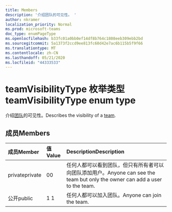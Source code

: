 ```yaml
---
title: Members
description: '介绍团队的可见性。 '
author: nkramer
localization_priority: Normal
ms.prod: microsoft-teams
doc_type: enumPageType
ms.openlocfilehash: b33fc01a0bb0ef14df8b764c1808eeb309ebb2bd
ms.sourcegitcommit: 5a1373f2ccd9ee813fc60d42e7ac6b115b5f9f66
ms.translationtype: MT
ms.contentlocale: zh-CN
ms.lasthandoff: 05/21/2020
ms.locfileid: "44333533"
---
```

# <a name="teamvisibilitytype-enum-type"></a><span data-ttu-id="8cc0f-103">teamVisibilityType 枚举类型</span><span class="sxs-lookup"><span data-stu-id="8cc0f-103">teamVisibilityType enum type</span></span>



<span data-ttu-id="8cc0f-104">介绍[团队](../resources/team.md)的可见性。</span><span class="sxs-lookup"><span data-stu-id="8cc0f-104">Describes the visibility of a [team](../resources/team.md).</span></span> 

## <a name="members"></a><span data-ttu-id="8cc0f-105">成员</span><span class="sxs-lookup"><span data-stu-id="8cc0f-105">Members</span></span>

| <span data-ttu-id="8cc0f-106">成员</span><span class="sxs-lookup"><span data-stu-id="8cc0f-106">Member</span></span> | <span data-ttu-id="8cc0f-107">值</span><span class="sxs-lookup"><span data-stu-id="8cc0f-107">Value</span></span>| <span data-ttu-id="8cc0f-108">Description</span><span class="sxs-lookup"><span data-stu-id="8cc0f-108">Description</span></span> |
|:---------------|:--------|:----------|
|<span data-ttu-id="8cc0f-109">private</span><span class="sxs-lookup"><span data-stu-id="8cc0f-109">private</span></span>|<span data-ttu-id="8cc0f-110">0</span><span class="sxs-lookup"><span data-stu-id="8cc0f-110">0</span></span>|<span data-ttu-id="8cc0f-111">任何人都可以看到团队，但只有所有者可以向团队添加用户。</span><span class="sxs-lookup"><span data-stu-id="8cc0f-111">Anyone can see the team but only the owner can add a user to the team.</span></span>|
|<span data-ttu-id="8cc0f-112">公开</span><span class="sxs-lookup"><span data-stu-id="8cc0f-112">public</span></span>|<span data-ttu-id="8cc0f-113">1 </span><span class="sxs-lookup"><span data-stu-id="8cc0f-113">1</span></span>|<span data-ttu-id="8cc0f-114">任何人都可以加入团队。</span><span class="sxs-lookup"><span data-stu-id="8cc0f-114">Anyone can join the team.</span></span>|
